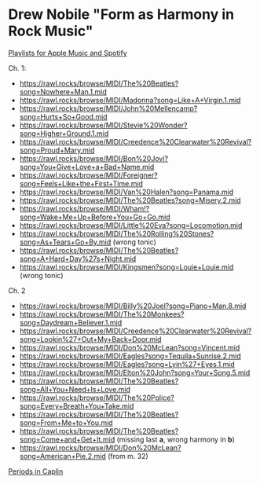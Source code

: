 # Drew Nobile "Form as Harmony in Rock Music"

[Playlists for Apple Music and Spotify](https://global.oup.com/us/companion.websites/9780190948368/ch1/)

Ch. 1:

- https://rawl.rocks/browse/MIDI/The%20Beatles?song=Nowhere+Man.1.mid
- https://rawl.rocks/browse/MIDI/Madonna?song=Like+A+Virgin.1.mid
- https://rawl.rocks/browse/MIDI/John%20Mellencamp?song=Hurts+So+Good.mid
- https://rawl.rocks/browse/MIDI/Stevie%20Wonder?song=Higher+Ground.1.mid
- https://rawl.rocks/browse/MIDI/Creedence%20Clearwater%20Revival?song=Proud+Mary.mid
- https://rawl.rocks/browse/MIDI/Bon%20Jovi?song=You+Give+Love+a+Bad+Name.mid
- https://rawl.rocks/browse/MIDI/Foreigner?song=Feels+Like+the+First+Time.mid
- https://rawl.rocks/browse/MIDI/Van%20Halen?song=Panama.mid 
- https://rawl.rocks/browse/MIDI/The%20Beatles?song=Misery.2.mid 
- https://rawl.rocks/browse/MIDI/Wham!?song=Wake+Me+Up+Before+You+Go+Go.mid
- https://rawl.rocks/browse/MIDI/Little%20Eva?song=Locomotion.mid
- https://rawl.rocks/browse/MIDI/The%20Rolling%20Stones?song=As+Tears+Go+By.mid (wrong tonic)
- https://rawl.rocks/browse/MIDI/The%20Beatles?song=A+Hard+Day%27s+Night.mid
- https://rawl.rocks/browse/MIDI/Kingsmen?song=Louie+Louie.mid (wrong tonic)

Ch. 2
- https://rawl.rocks/browse/MIDI/Billy%20Joel?song=Piano+Man.8.mid
- https://rawl.rocks/browse/MIDI/The%20Monkees?song=Daydream+Believer.1.mid
- https://rawl.rocks/browse/MIDI/Creedence%20Clearwater%20Revival?song=Lookin%27+Out+My+Back+Door.mid
- https://rawl.rocks/browse/MIDI/Don%20McLean?song=Vincent.mid
- https://rawl.rocks/browse/MIDI/Eagles?song=Tequila+Sunrise.2.mid
- https://rawl.rocks/browse/MIDI/Eagles?song=Lyin%27+Eyes.1.mid
- https://rawl.rocks/browse/MIDI/Elton%20John?song=Your+Song.5.mid
- https://rawl.rocks/browse/MIDI/The%20Beatles?song=All+You+Need+Is+Love.mid
- https://rawl.rocks/browse/MIDI/The%20Police?song=Every+Breath+You+Take.mid
- https://rawl.rocks/browse/MIDI/The%20Beatles?song=From+Me+to+You.mid
- https://rawl.rocks/browse/MIDI/The%20Beatles?song=Come+and+Get+It.mid (missing last **a**, wrong harmony in **b**)
- https://rawl.rocks/browse/MIDI/Don%20McLean?song=American+Pie.2.mid (from m. 32)

[Periods in Caplin](http://www.music.mcgill.ca/acf/example3-1.php)
